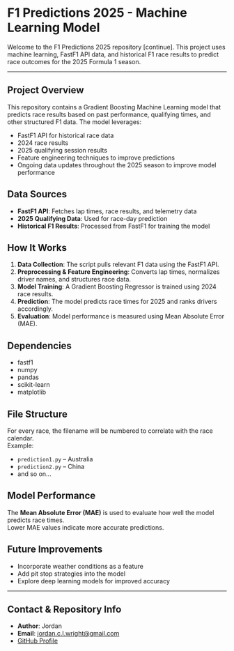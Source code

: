 # F1 Predictions 2025 - Machine Learning Model

Welcome to the F1 Predictions 2025 repository [continue]. This project uses machine learning, FastF1 API data, and historical F1 race results to predict race outcomes for the 2025 Formula 1 season.

---

## Project Overview

This repository contains a Gradient Boosting Machine Learning model that predicts race results based on past performance, qualifying times, and other structured F1 data. The model leverages:

- FastF1 API for historical race data  
- 2024 race results  
- 2025 qualifying session results  
- Feature engineering techniques to improve predictions  
- Ongoing data updates throughout the 2025 season to improve model performance  

## Data Sources

- **FastF1 API**: Fetches lap times, race results, and telemetry data  
- **2025 Qualifying Data**: Used for race-day prediction  
- **Historical F1 Results**: Processed from FastF1 for training the model  

## How It Works

1. **Data Collection**: The script pulls relevant F1 data using the FastF1 API.  
2. **Preprocessing & Feature Engineering**: Converts lap times, normalizes driver names, and structures race data.  
3. **Model Training**: A Gradient Boosting Regressor is trained using 2024 race results.  
4. **Prediction**: The model predicts race times for 2025 and ranks drivers accordingly.  
5. **Evaluation**: Model performance is measured using Mean Absolute Error (MAE).  

## Dependencies

- fastf1  
- numpy  
- pandas  
- scikit-learn  
- matplotlib  

## File Structure

For every race, the filename will be numbered to correlate with the race calendar.  
Example:  
- `prediction1.py` – Australia  
- `prediction2.py` – China  
- and so on...

## Model Performance

The **Mean Absolute Error (MAE)** is used to evaluate how well the model predicts race times.  
Lower MAE values indicate more accurate predictions.

## Future Improvements

- Incorporate weather conditions as a feature  
- Add pit stop strategies into the model  
- Explore deep learning models for improved accuracy

---

## **Contact & Repository Info**
- **Author**: Jordan  
- **Email**: [jordan.c.l.wright@gmail.com](mailto:jordan.c.l.wright@gmail.com)  
- [GitHub Profile](https://github.com/JordanConallLuthaisWright)

